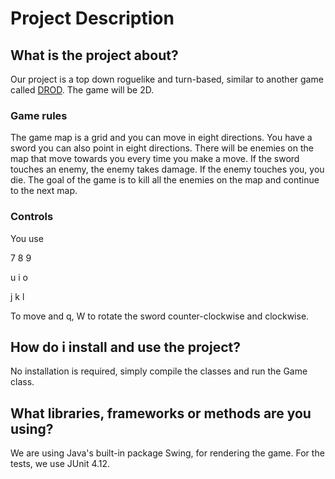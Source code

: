 # Project Description

## What is the project about?
    
Our project is a top down roguelike and turn-based, similar to another game called [DROD](http://caravelgames.com/Articles/Games_2/TSS.html). The game will be 2D.

### Game rules

The game map is a grid and you can move in eight directions. You have a sword you can also point in eight directions. There will be enemies on the map that move towards you every time you make a move. If the sword touches an enemy, the enemy takes damage. If the enemy touches you, you die. The goal of the game is to kill all the enemies on the map and continue to the next map. 

### Controls

You use 

7 8 9

u i o 

j k l 

To move and q, W to rotate the sword counter-clockwise and clockwise.
    
## How do i install and use the project?
  
No installation is required, simply compile the classes and run the Game class.
    
## What libraries, frameworks or methods are you using?

We are using Java's built-in package Swing, for rendering the game. For the tests, we use JUnit 4.12.
